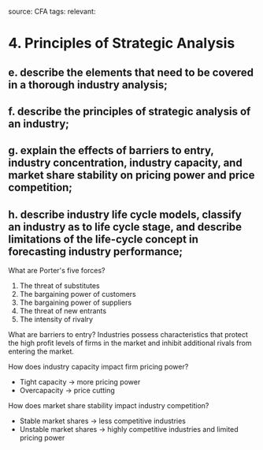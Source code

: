 source: CFA
tags: 
relevant: 

# 4. Principles of Strategic Analysis

## e. describe the elements that need to be covered in a thorough industry analysis;
## f. describe the principles of strategic analysis of an industry;
## g. explain the effects of barriers to entry, industry concentration, industry capacity, and market share stability on pricing power and price competition;
## h. describe industry life cycle models, classify an industry as to life cycle stage, and describe limitations of the life-cycle concept in forecasting industry performance;

What are Porter's five forces?
1. The threat of substitutes
2. The bargaining power of customers
3. The bargaining power of suppliers
4. The threat of new entrants
5. The intensity of rivalry

What are barriers to entry?
Industries possess characteristics that protect the high profit levels of firms in the market and inhibit additional rivals from entering the market.

How does industry capacity impact firm pricing power?
- Tight capacity -> more pricing power
- Overcapacity -> price cutting

How does market share stability impact industry competition?
- Stable market shares -> less competitive industries
- Unstable market shares -> highly competitive industries and limited pricing power

